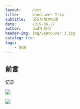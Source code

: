 ```yaml
---
layout:     post
title:      Vancouver Trip
subtitle:   温哥华旅游记录
date:       2019-06-27
author:     无敌小呆呆
header-img: img/Vancouver 3.jpg
catalog: true
tags:
    - 旅游
---
```


## 前言

记录

![](https://github.com/cxjcxj186/MarkdownPhotos/raw/master/Res/Vancouver%201.jpg)

![](https://github.com/cxjcxj186/MarkdownPhotos/raw/master/Res/Vancouver%202.jpg)

